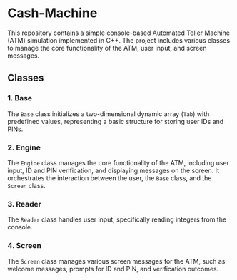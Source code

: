 # Cash-Machine
This repository contains a simple console-based Automated Teller Machine (ATM) simulation implemented in C++. The project includes various classes to manage the core functionality of the ATM, user input, and screen messages.

## Classes

### 1. Base

The `Base` class initializes a two-dimensional dynamic array (`Tab`) with predefined values, representing a basic structure for storing user IDs and PINs.

### 2. Engine

The `Engine` class manages the core functionality of the ATM, including user input, ID and PIN verification, and displaying messages on the screen. It orchestrates the interaction between the user, the `Base` class, and the `Screen` class.

### 3. Reader

The `Reader` class handles user input, specifically reading integers from the console.

### 4. Screen

The `Screen` class manages various screen messages for the ATM, such as welcome messages, prompts for ID and PIN, and verification outcomes.
